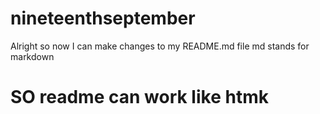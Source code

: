 # nineteenthseptember

Alright so now I can make changes to my README.md file
md stands for markdown
<h1>SO readme can work like htmk</h1>

